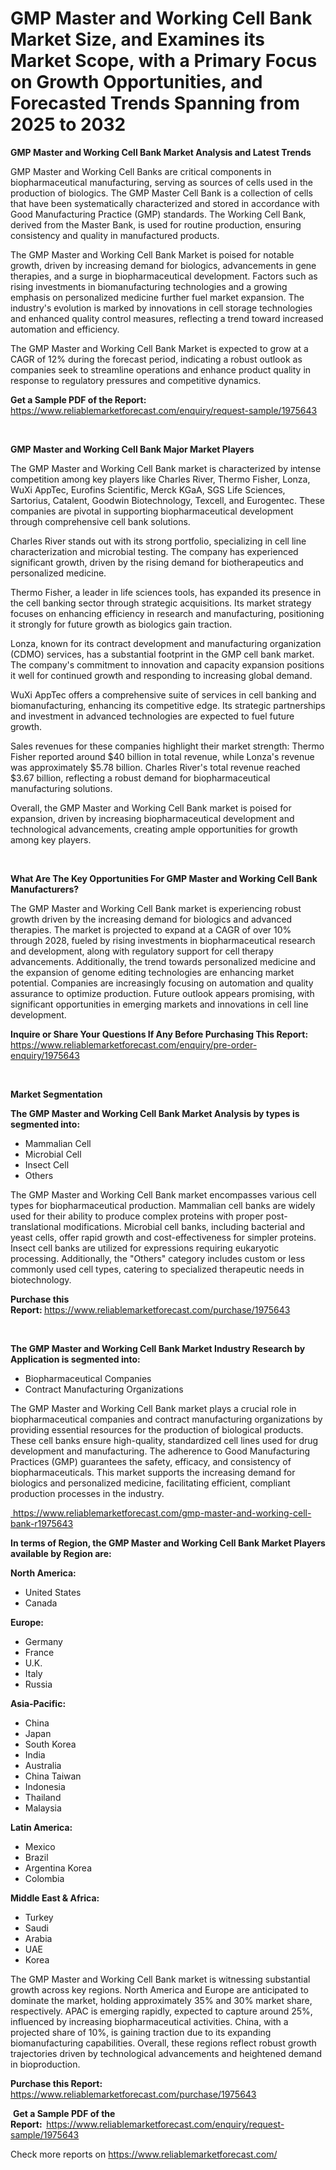 <p><h1>GMP Master and Working Cell Bank Market Size, and Examines its Market Scope, with a Primary Focus on Growth Opportunities, and Forecasted Trends Spanning from 2025 to 2032</h1></p><p><strong>GMP Master and Working Cell Bank Market Analysis and Latest Trends</strong></p>
<p><p>GMP Master and Working Cell Banks are critical components in biopharmaceutical manufacturing, serving as sources of cells used in the production of biologics. The GMP Master Cell Bank is a collection of cells that have been systematically characterized and stored in accordance with Good Manufacturing Practice (GMP) standards. The Working Cell Bank, derived from the Master Bank, is used for routine production, ensuring consistency and quality in manufactured products.</p><p>The GMP Master and Working Cell Bank Market is poised for notable growth, driven by increasing demand for biologics, advancements in gene therapies, and a surge in biopharmaceutical development. Factors such as rising investments in biomanufacturing technologies and a growing emphasis on personalized medicine further fuel market expansion. The industry's evolution is marked by innovations in cell storage technologies and enhanced quality control measures, reflecting a trend toward increased automation and efficiency.</p><p>The GMP Master and Working Cell Bank Market is expected to grow at a CAGR of 12% during the forecast period, indicating a robust outlook as companies seek to streamline operations and enhance product quality in response to regulatory pressures and competitive dynamics.</p></p>
<p><strong>Get a Sample PDF of the Report:&nbsp;</strong> <a href="https://www.reliablemarketforecast.com/enquiry/request-sample/1975643?utm_campaign=2111&utm_medium=2&utm_source=Github&utm_content=ia&utm_term=04022025&utm_id=gmp-master-and-working-cell-bank">https://www.reliablemarketforecast.com/enquiry/request-sample/1975643</a></p>
<p>&nbsp;</p>
<p><strong>GMP Master and Working Cell Bank Major Market Players</strong></p>
<p><p>The GMP Master and Working Cell Bank market is characterized by intense competition among key players like Charles River, Thermo Fisher, Lonza, WuXi AppTec, Eurofins Scientific, Merck KGaA, SGS Life Sciences, Sartorius, Catalent, Goodwin Biotechnology, Texcell, and Eurogentec. These companies are pivotal in supporting biopharmaceutical development through comprehensive cell bank solutions.</p><p>Charles River stands out with its strong portfolio, specializing in cell line characterization and microbial testing. The company has experienced significant growth, driven by the rising demand for biotherapeutics and personalized medicine.</p><p>Thermo Fisher, a leader in life sciences tools, has expanded its presence in the cell banking sector through strategic acquisitions. Its market strategy focuses on enhancing efficiency in research and manufacturing, positioning it strongly for future growth as biologics gain traction.</p><p>Lonza, known for its contract development and manufacturing organization (CDMO) services, has a substantial footprint in the GMP cell bank market. The company's commitment to innovation and capacity expansion positions it well for continued growth and responding to increasing global demand.</p><p>WuXi AppTec offers a comprehensive suite of services in cell banking and biomanufacturing, enhancing its competitive edge. Its strategic partnerships and investment in advanced technologies are expected to fuel future growth.</p><p>Sales revenues for these companies highlight their market strength: Thermo Fisher reported around $40 billion in total revenue, while Lonza's revenue was approximately $5.78 billion. Charles River's total revenue reached $3.67 billion, reflecting a robust demand for biopharmaceutical manufacturing solutions.</p><p>Overall, the GMP Master and Working Cell Bank market is poised for expansion, driven by increasing biopharmaceutical development and technological advancements, creating ample opportunities for growth among key players.</p></p>
<p>&nbsp;</p>
<p><strong>What Are The Key Opportunities For GMP Master and Working Cell Bank Manufacturers?</strong></p>
<p><p>The GMP Master and Working Cell Bank market is experiencing robust growth driven by the increasing demand for biologics and advanced therapies. The market is projected to expand at a CAGR of over 10% through 2028, fueled by rising investments in biopharmaceutical research and development, along with regulatory support for cell therapy advancements. Additionally, the trend towards personalized medicine and the expansion of genome editing technologies are enhancing market potential. Companies are increasingly focusing on automation and quality assurance to optimize production. Future outlook appears promising, with significant opportunities in emerging markets and innovations in cell line development.</p></p>
<p><strong>Inquire or Share Your Questions If Any Before Purchasing This Report:</strong> <a href="https://www.reliablemarketforecast.com/enquiry/pre-order-enquiry/1975643?utm_campaign=2111&utm_medium=2&utm_source=Github&utm_content=ia&utm_term=04022025&utm_id=gmp-master-and-working-cell-bank">https://www.reliablemarketforecast.com/enquiry/pre-order-enquiry/1975643</a></p>
<p>&nbsp;</p>
<p><strong>Market Segmentation</strong></p>
<p><strong>The GMP Master and Working Cell Bank Market Analysis by types is segmented into:</strong></p>
<p><ul><li>Mammalian Cell</li><li>Microbial Cell</li><li>Insect Cell</li><li>Others</li></ul></p>
<p><p>The GMP Master and Working Cell Bank market encompasses various cell types for biopharmaceutical production. Mammalian cell banks are widely used for their ability to produce complex proteins with proper post-translational modifications. Microbial cell banks, including bacterial and yeast cells, offer rapid growth and cost-effectiveness for simpler proteins. Insect cell banks are utilized for expressions requiring eukaryotic processing. Additionally, the "Others" category includes custom or less commonly used cell types, catering to specialized therapeutic needs in biotechnology.</p></p>
<p><strong>Purchase this Report:&nbsp;</strong><a href="https://www.reliablemarketforecast.com/purchase/1975643?utm_campaign=2111&utm_medium=2&utm_source=Github&utm_content=ia&utm_term=04022025&utm_id=gmp-master-and-working-cell-bank">https://www.reliablemarketforecast.com/purchase/1975643</a></p>
<p>&nbsp;</p>
<p><strong>The GMP Master and Working Cell Bank Market Industry Research by Application is segmented into:</strong></p>
<p><ul><li>Biopharmaceutical Companies</li><li>Contract Manufacturing Organizations</li></ul></p>
<p><p>The GMP Master and Working Cell Bank market plays a crucial role in biopharmaceutical companies and contract manufacturing organizations by providing essential resources for the production of biological products. These cell banks ensure high-quality, standardized cell lines used for drug development and manufacturing. The adherence to Good Manufacturing Practices (GMP) guarantees the safety, efficacy, and consistency of biopharmaceuticals. This market supports the increasing demand for biologics and personalized medicine, facilitating efficient, compliant production processes in the industry.</p></p>
<p><a href="https://www.reliablemarketforecast.com/gmp-master-and-working-cell-bank-r1975643?utm_campaign=2111&utm_medium=2&utm_source=Github&utm_content=ia&utm_term=04022025&utm_id=gmp-master-and-working-cell-bank">&nbsp;https://www.reliablemarketforecast.com/gmp-master-and-working-cell-bank-r1975643</a></p>
<p><strong>In terms of Region, the GMP Master and Working Cell Bank Market Players available by Region are:</strong></p>
<p>
    <p> <strong> North America: </strong>
        <ul>
            <li>United States</li>
            <li>Canada</li>
        </ul>
        </p> 
    <p> <strong> Europe: </strong>
        <ul>
            <li>Germany</li>
            <li>France</li>
            <li>U.K.</li>
            <li>Italy</li>
            <li>Russia</li>
        </ul>
        </p> 
    <p> <strong> Asia-Pacific: </strong>
        <ul>
            <li>China</li>
            <li>Japan</li>
            <li>South Korea</li>
            <li>India</li>
            <li>Australia</li>
            <li>China Taiwan</li>
            <li>Indonesia</li>
            <li>Thailand</li>
            <li>Malaysia</li>
        </ul>
        </p> 
    <p> <strong> Latin America: </strong>
        <ul>
            <li>Mexico</li>
            <li>Brazil</li>
            <li>Argentina Korea</li>
            <li>Colombia</li>
        </ul>
        </p> 
    <p> <strong> Middle East & Africa: </strong>
        <ul>
            <li>Turkey</li>
            <li>Saudi</li>
            <li>Arabia</li>
            <li>UAE</li>
            <li>Korea</li>
        </ul>
    </p>
    </p>
<p><p>The GMP Master and Working Cell Bank market is witnessing substantial growth across key regions. North America and Europe are anticipated to dominate the market, holding approximately 35% and 30% market share, respectively. APAC is emerging rapidly, expected to capture around 25%, influenced by increasing biopharmaceutical activities. China, with a projected share of 10%, is gaining traction due to its expanding biomanufacturing capabilities. Overall, these regions reflect robust growth trajectories driven by technological advancements and heightened demand in bioproduction.</p></p>
<p><strong>Purchase this Report: </strong><a href="https://www.reliablemarketforecast.com/purchase/1975643?utm_campaign=2111&utm_medium=2&utm_source=Github&utm_content=ia&utm_term=04022025&utm_id=gmp-master-and-working-cell-bank">https://www.reliablemarketforecast.com/purchase/1975643</a></p>
<p>&nbsp;<strong>Get a Sample PDF of the Report:&nbsp;&nbsp;</strong><a href="https://www.reliablemarketforecast.com/enquiry/request-sample/1975643?utm_campaign=2111&utm_medium=2&utm_source=Github&utm_content=ia&utm_term=04022025&utm_id=gmp-master-and-working-cell-bank">https://www.reliablemarketforecast.com/enquiry/request-sample/1975643</a></p>
<p><strong></strong></p>
<p>Check more reports on <a href="https://www.reliablemarketforecast.com/?utm_campaign=2111&utm_medium=2&utm_source=Github&utm_content=ia&utm_term=04022025&utm_id=gmp-master-and-working-cell-bank">https://www.reliablemarketforecast.com/</a></p>